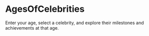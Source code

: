 # AgesOfCelebrities
Enter your age, select a celebrity, and explore their milestones and achievements at that age.

